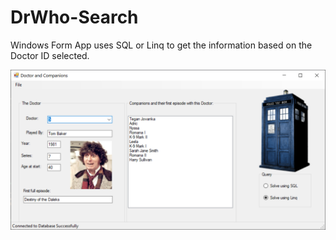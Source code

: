 # DrWho-Search
Windows Form App uses SQL or Linq to get the information based on the Doctor ID selected.


![](example_drwho.png)

